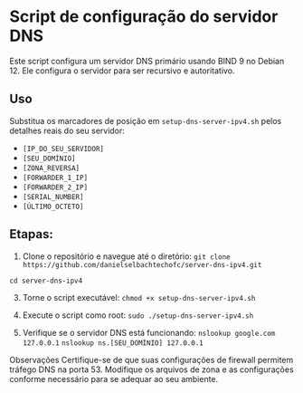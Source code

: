 # Script de configuração do servidor DNS
Este script configura um servidor DNS primário usando BIND 9 no Debian 12. Ele configura o servidor para ser recursivo e autoritativo.

## Uso
Substitua os marcadores de posição em `setup-dns-server-ipv4.sh` pelos detalhes reais do seu servidor:

- `[IP_DO_SEU_SERVIDOR]`
- `[SEU_DOMÍNIO]`
- `[ZONA_REVERSA]`
- `[FORWARDER_1_IP]`
- `[FORWARDER_2_IP]`
- `[SERIAL_NUMBER]`
- `[ÚLTIMO_OCTETO]`
  
## Etapas:

1. Clone o repositório e navegue até o diretório:
`git clone https://github.com/danielselbachtechofc/server-dns-ipv4.git`

`cd server-dns-ipv4`

3. Torne o script executável:
`chmod +x setup-dns-server-ipv4.sh`

4. Execute o script como root:
`sudo ./setup-dns-server-ipv4.sh`

5. Verifique se o servidor DNS está funcionando:
`nslookup google.com 127.0.0.1`
`nslookup ns.[SEU_DOMÍNIO] 127.0.0.1`

Observações
Certifique-se de que suas configurações de firewall permitem tráfego DNS na porta 53.
Modifique os arquivos de zona e as configurações conforme necessário para se adequar ao seu ambiente.
